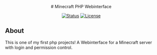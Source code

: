 <div align="center">
# Minecraft PHP Webinterface

[![Status](https://img.shields.io/maintenance/no/2019)]()
[![License](https://img.shields.io/badge/license-MIT-blue.svg)](/LICENSE)
  
</div>
  
## About <a name = "about"></a>

This is one of my first php projects! A Webinterface for a Minecraft server with login and permission control. 



